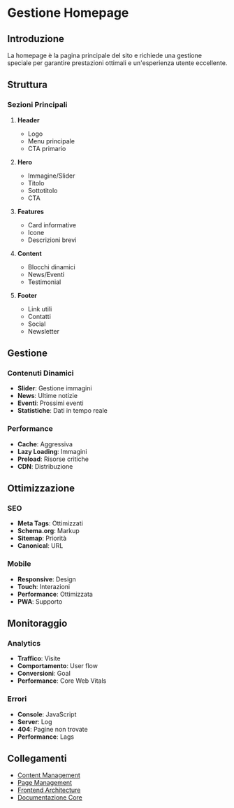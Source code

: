 # Gestione Homepage

## Introduzione

La homepage è la pagina principale del sito e richiede una gestione speciale per garantire prestazioni ottimali e un'esperienza utente eccellente.

## Struttura

### Sezioni Principali
1. **Header**
   - Logo
   - Menu principale
   - CTA primario

2. **Hero**
   - Immagine/Slider
   - Titolo
   - Sottotitolo
   - CTA

3. **Features**
   - Card informative
   - Icone
   - Descrizioni brevi

4. **Content**
   - Blocchi dinamici
   - News/Eventi
   - Testimonial

5. **Footer**
   - Link utili
   - Contatti
   - Social
   - Newsletter

## Gestione

### Contenuti Dinamici
- **Slider**: Gestione immagini
- **News**: Ultime notizie
- **Eventi**: Prossimi eventi
- **Statistiche**: Dati in tempo reale

### Performance
- **Cache**: Aggressiva
- **Lazy Loading**: Immagini
- **Preload**: Risorse critiche
- **CDN**: Distribuzione

## Ottimizzazione

### SEO
- **Meta Tags**: Ottimizzati
- **Schema.org**: Markup
- **Sitemap**: Priorità
- **Canonical**: URL

### Mobile
- **Responsive**: Design
- **Touch**: Interazioni
- **Performance**: Ottimizzata
- **PWA**: Supporto

## Monitoraggio

### Analytics
- **Traffico**: Visite
- **Comportamento**: User flow
- **Conversioni**: Goal
- **Performance**: Core Web Vitals

### Errori
- **Console**: JavaScript
- **Server**: Log
- **404**: Pagine non trovate
- **Performance**: Lags

## Collegamenti
- [Content Management](./content-management.md)
- [Page Management](./page-management.md)
- [Frontend Architecture](./frontend-architecture.md)
- [Documentazione Core](../Xot/docs/documentation.md)
